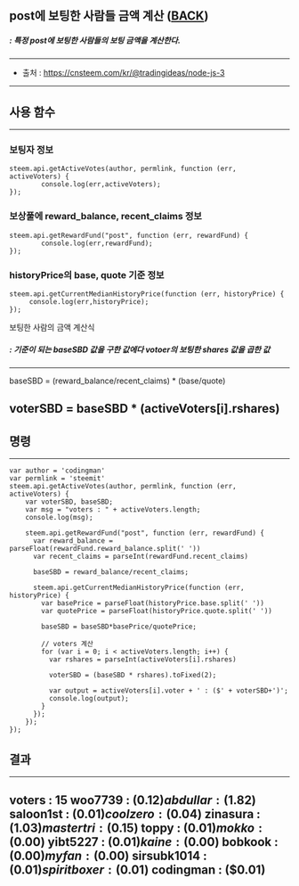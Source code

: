 ## post에 보팅한 사람들 금액 계산 ([BACK](README.md))
##### :  특정 post에 보팅한 사람들의 보팅 금액을 계산한다. 


-----
 - 출처 : https://cnsteem.com/kr/@tradingideas/node-js-3
-----

## 사용 함수
-----
### 보팅자 정보
```
steem.api.getActiveVotes(author, permlink, function (err, activeVoters) {
		console.log(err,activeVoters);
});
```
### 보상풀에 reward_balance, recent_claims 정보
```
steem.api.getRewardFund("post", function (err, rewardFund) {  
		console.log(err,rewardFund);
});
```
### historyPrice의 base, quote 기준 정보
```
steem.api.getCurrentMedianHistoryPrice(function (err, historyPrice) {
	 console.log(err,historyPrice);
});
```

보팅한 사람의 금액 계산식

##### : 기준이 되는 baseSBD 값을 구한 값에다 votoer의 보팅한 shares 값을 곱한 값
-----
baseSBD = (reward_balance/recent_claims) \* (base/quote) 

voterSBD = baseSBD \* (activeVoters[i].rshares)
-----

## 명령
-----
```
var author = 'codingman'
var permlink = 'steemit'
steem.api.getActiveVotes(author, permlink, function (err, activeVoters) {
    var voterSBD, baseSBD;
    var msg = "voters : " + activeVoters.length;    
    console.log(msg);
    
    steem.api.getRewardFund("post", function (err, rewardFund) { 
      var reward_balance = parseFloat(rewardFund.reward_balance.split(' ')) 
      var recent_claims = parseInt(rewardFund.recent_claims) 
      
      baseSBD = reward_balance/recent_claims;
      
      steem.api.getCurrentMedianHistoryPrice(function (err, historyPrice) {
        var basePrice = parseFloat(historyPrice.base.split(' ')) 
        var quotePrice = parseFloat(historyPrice.quote.split(' ')) 
        
        baseSBD = baseSBD*basePrice/quotePrice;
      
        // voters 계산
        for (var i = 0; i < activeVoters.length; i++) {   
          var rshares = parseInt(activeVoters[i].rshares) 
        
          voterSBD = (baseSBD * rshares).toFixed(2);  
         
          var output = activeVoters[i].voter + ' : ($' + voterSBD+')';
          console.log(output);
        }
      });     
    });    
});
```
## 결과
-----
voters : 15
woo7739 : ($0.12)
abdullar : ($1.82)
saloon1st : ($0.01)
coolzero : ($0.04)
zinasura : ($1.03)
mastertri : ($0.15)
toppy : ($0.01)
mokko : ($0.00)
yibt5227 : ($0.01)
kaine : ($0.00)
bobkook : ($0.00)
myfan : ($0.00)
sirsubk1014 : ($0.01)
spiritboxer : ($0.01)
codingman : ($0.01)
-----
